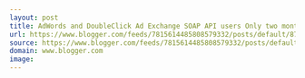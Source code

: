 ```yaml
---
layout: post
title: AdWords and DoubleClick Ad Exchange SOAP API users Only two months left to migrate from ClientLogin to OAuth 2 0
url: https://www.blogger.com/feeds/7815614485808579332/posts/default/8743824867109713269
source: https://www.blogger.com/feeds/7815614485808579332/posts/default/8743824867109713269
domain: www.blogger.com
image: 
---
```


